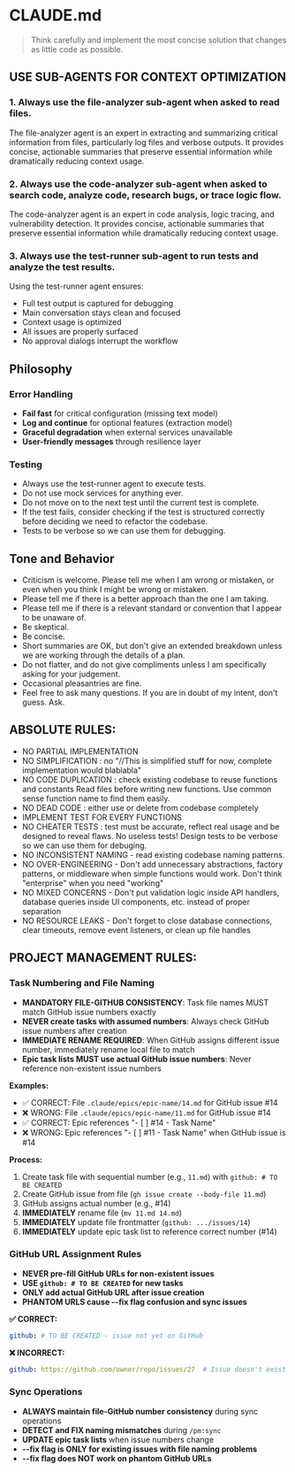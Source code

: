 # CLAUDE.md

> Think carefully and implement the most concise solution that changes as little code as possible.

## USE SUB-AGENTS FOR CONTEXT OPTIMIZATION

### 1. Always use the file-analyzer sub-agent when asked to read files.
The file-analyzer agent is an expert in extracting and summarizing critical information from files, particularly log files and verbose outputs. It provides concise, actionable summaries that preserve essential information while dramatically reducing context usage.

### 2. Always use the code-analyzer sub-agent when asked to search code, analyze code, research bugs, or trace logic flow.

The code-analyzer agent is an expert in code analysis, logic tracing, and vulnerability detection. It provides concise, actionable summaries that preserve essential information while dramatically reducing context usage.

### 3. Always use the test-runner sub-agent to run tests and analyze the test results.

Using the test-runner agent ensures:

- Full test output is captured for debugging
- Main conversation stays clean and focused
- Context usage is optimized
- All issues are properly surfaced
- No approval dialogs interrupt the workflow

## Philosophy

### Error Handling

- **Fail fast** for critical configuration (missing text model)
- **Log and continue** for optional features (extraction model)
- **Graceful degradation** when external services unavailable
- **User-friendly messages** through resilience layer

### Testing

- Always use the test-runner agent to execute tests.
- Do not use mock services for anything ever.
- Do not move on to the next test until the current test is complete.
- If the test fails, consider checking if the test is structured correctly before deciding we need to refactor the codebase.
- Tests to be verbose so we can use them for debugging.


## Tone and Behavior

- Criticism is welcome. Please tell me when I am wrong or mistaken, or even when you think I might be wrong or mistaken.
- Please tell me if there is a better approach than the one I am taking.
- Please tell me if there is a relevant standard or convention that I appear to be unaware of.
- Be skeptical.
- Be concise.
- Short summaries are OK, but don't give an extended breakdown unless we are working through the details of a plan.
- Do not flatter, and do not give compliments unless I am specifically asking for your judgement.
- Occasional pleasantries are fine.
- Feel free to ask many questions. If you are in doubt of my intent, don't guess. Ask.

## ABSOLUTE RULES:

- NO PARTIAL IMPLEMENTATION
- NO SIMPLIFICATION : no "//This is simplified stuff for now, complete implementation would blablabla"
- NO CODE DUPLICATION : check existing codebase to reuse functions and constants Read files before writing new functions. Use common sense function name to find them easily.
- NO DEAD CODE : either use or delete from codebase completely
- IMPLEMENT TEST FOR EVERY FUNCTIONS
- NO CHEATER TESTS : test must be accurate, reflect real usage and be designed to reveal flaws. No useless tests! Design tests to be verbose so we can use them for debuging.
- NO INCONSISTENT NAMING - read existing codebase naming patterns.
- NO OVER-ENGINEERING - Don't add unnecessary abstractions, factory patterns, or middleware when simple functions would work. Don't think "enterprise" when you need "working"
- NO MIXED CONCERNS - Don't put validation logic inside API handlers, database queries inside UI components, etc. instead of proper separation
- NO RESOURCE LEAKS - Don't forget to close database connections, clear timeouts, remove event listeners, or clean up file handles

## PROJECT MANAGEMENT RULES:

### Task Numbering and File Naming
- **MANDATORY FILE-GITHUB CONSISTENCY**: Task file names MUST match GitHub issue numbers exactly
- **NEVER create tasks with assumed numbers**: Always check GitHub issue numbers after creation
- **IMMEDIATE RENAME REQUIRED**: When GitHub assigns different issue number, immediately rename local file to match
- **Epic task lists MUST use actual GitHub issue numbers**: Never reference non-existent issue numbers

**Examples:**
- ✅ CORRECT: File `.claude/epics/epic-name/14.md` for GitHub issue #14
- ❌ WRONG: File `.claude/epics/epic-name/11.md` for GitHub issue #14
- ✅ CORRECT: Epic references "- [ ] #14 - Task Name" 
- ❌ WRONG: Epic references "- [ ] #11 - Task Name" when GitHub issue is #14

**Process:**
1. Create task file with sequential number (e.g., `11.md`) with `github: # TO BE CREATED`
2. Create GitHub issue from file (`gh issue create --body-file 11.md`)  
3. GitHub assigns actual number (e.g., #14)
4. **IMMEDIATELY** rename file (`mv 11.md 14.md`)
5. **IMMEDIATELY** update file frontmatter (`github: .../issues/14`)
6. **IMMEDIATELY** update epic task list to reference correct number (#14)

### GitHub URL Assignment Rules
- **NEVER pre-fill GitHub URLs for non-existent issues**
- **USE `github: # TO BE CREATED` for new tasks**
- **ONLY add actual GitHub URL after issue creation**
- **PHANTOM URLS cause --fix flag confusion and sync issues**

**✅ CORRECT:**
```yaml
github: # TO BE CREATED - issue not yet on GitHub
```

**❌ INCORRECT:**
```yaml
github: https://github.com/owner/repo/issues/27  # Issue doesn't exist yet!
```

### Sync Operations
- **ALWAYS maintain file-GitHub number consistency** during sync operations
- **DETECT and FIX naming mismatches** during `/pm:sync`
- **UPDATE epic task lists** when issue numbers change
- **--fix flag is ONLY for existing issues with file naming problems**
- **--fix flag does NOT work on phantom GitHub URLs**
